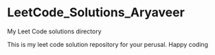 # LeetCode_Solutions_Aryaveer
My Leet Code solutions directory 


This is my leet code solution repository for your perusal. 
Happy coding 
